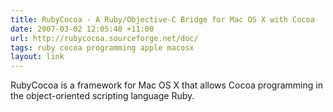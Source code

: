 ```yaml
---
title: RubyCocoa - A Ruby/Objective-C Bridge for Mac OS X with Cocoa
date: 2007-03-02 12:05:40 +11:00
url: http://rubycocoa.sourceforge.net/doc/
tags: ruby cocoa programming apple macosx
layout: link
---
```

RubyCocoa is a framework for Mac OS X that allows Cocoa programming in the object-oriented scripting language Ruby.
